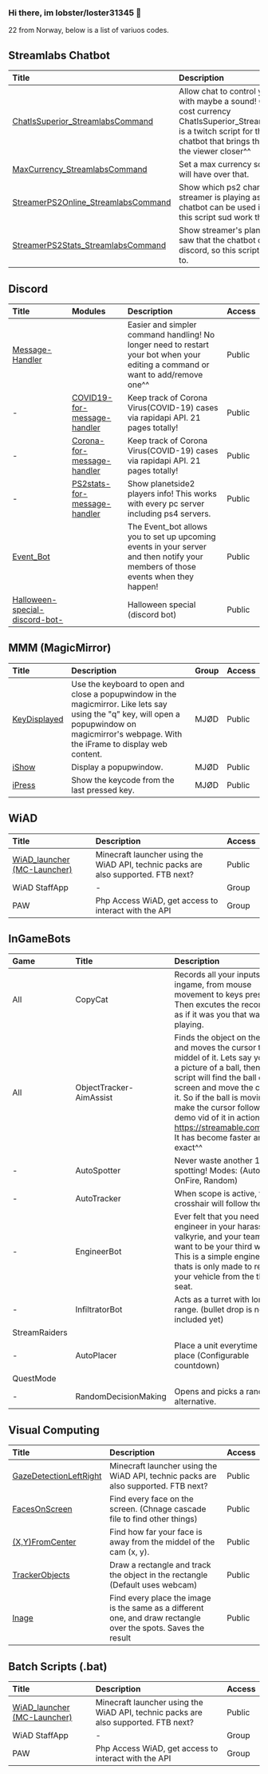 ### Hi there, im lobster/loster31345 👋
22 from Norway, below is a list of variuos codes.

## Streamlabs Chatbot
|Title|Description|Access|
|:-|:-|:-|
|[ChatIsSuperior_StreamlabsCommand](https://github.com/l0b5ter/ChatIsSuperior_StreamlabsCommand) |Allow chat to control your keyboard, with maybe a sound! Commands cost currency ChatIsSuperior_StreamlabsCommand is a twitch script for the streamlabs chatbot that brings the streamer and the viewer closer^^ |Public |
|[MaxCurrency_StreamlabsCommand](https://github.com/l0b5ter/MaxCurrency_StreamlabsCommand) |Set a max currency so noone in chat will have over that. |Public |
|[StreamerPS2Online_StreamlabsCommand](https://github.com/l0b5ter/StreamerPS2Online_StreamlabsCommand) |Show which ps2 character the streamer is playing as! I saw that the chatbot can be used in discord, so this script sud work there to. |Public |
|[StreamerPS2Stats_StreamlabsCommand](https://github.com/l0b5ter/StreamerPS2Stats_StreamlabsCommand) |Show streamer's planetside2 stats! I saw that the chatbot can be used in discord, so this script sud work there to. |Public |

## Discord
|Title|Modules|Description|Access|
|:-|:-|:-|:-|
|[Message-Handler](https://github.com/l0b5ter/Message-Handler) | |Easier and simpler command handling! No longer need to restart your bot when your editing a command or want to add/remove one^^ |Public |
|- |[COVID19-for-message-handler](https://github.com/l0b5ter/COVID19-for-message-handler) | Keep track of Corona Virus(COVID-19) cases via rapidapi API. 21 pages totally!|Public |
|- |[Corona-for-message-handler](https://github.com/l0b5ter/Corona-for-message-handler) |Keep track of Corona Virus(COVID-19) cases via rapidapi API. 21 pages totally! |Public |
|- |[PS2stats-for-message-handler](https://github.com/l0b5ter/PS2stats-for-message-handler) |Show planetside2 players info! This works with every pc server including ps4 servers. |Public |
|[Event_Bot](https://github.com/l0b5ter/Event_Bot) | |The Event_bot allows you to set up upcoming events in your server and then notify your members of those events when they happen! |Public |
|[Halloween-special-discord-bot-](https://github.com/l0b5ter/Halloween-special-discord-bot-) | |Halloween special (discord bot) |Public |

## MMM (MagicMirror)
|Title|Description|Group|Access|
|:-|:-|:-|:-|
|[KeyDisplayed](https://github.com/l0b5ter/KeyDisplayed) |Use the keyboard to open and close a popupwindow in the magicmirror. Like lets say using the "q" key, will open a popupwindow on magicmirror's webpage. With the iFrame to display web content. |MJØD |Public |
|[iShow](https://github.com/l0b5ter/iShow)  |Display a popupwindow. |MJØD |Public |
|[iPress](https://github.com/l0b5ter/iPress) |Show the keycode from the last pressed key. |MJØD |Public |

## WiAD
|Title|Description|Access|
|:-|:-|:-|
|[WiAD_launcher (MC-Launcher)](https://github.com/l0b5ter/WiAD_launcher) |Minecraft launcher using the WiAD API, technic packs are also supported. FTB next? |Public |
|WiAD StaffApp |- |Group |
|PAW |Php Access WiAD, get access to interact with the API |Group |

## InGameBots
|Game|Title|Description|Access|
|:-|:-|:-|:-|
|All |CopyCat |Records all your inputs ingame, from mouse movement to keys pressed. Then excutes the recording, as if it was you that was playing. |Patreon |
|All |ObjectTracker-AimAssist |Finds the object on the screen and moves the cursor to the middel of it. Lets say you have a picture of a ball, then the script will find the ball on the screen and move the cursor to it. So if the ball is moving will make the cursor follow it. First demo vid of it in action: https://streamable.com/jbehz7 It has become faster and more exact^^ |Patreon |
|- |AutoSpotter | Never waste another 1ms on spotting! Modes: (Auto, OnFire, Random) |Patreon |
|- |AutoTracker | When scope is active, the crosshair will follow the target. |Patreon |
|- |EngineerBot |Ever felt that you need a engineer in your harasser or valkyrie, and your team dont want to be your third wheel. This is a simple engineer bot thats is only made to repair your vehicle from the third seat. |Patreon |
|- |InfiltratorBot |Acts as a turret with long range. (bullet drop is not included yet) |Patreon |
|StreamRaiders | | | |
|- |AutoPlacer | Place a unit everytime you can place (Configurable countdown)  |Patreon |
|QuestMode | | | |
|- |RandomDecisionMaking | Opens and picks a random alternative. |Patreon |

## Visual Computing
|Title|Description|Access|
|:-|:-|:-|
|[GazeDetectionLeftRight](https://github.com/l0b5ter/UnFinished/blob/main/GazeDetectionLeftRight.py) |Minecraft launcher using the WiAD API, technic packs are also supported. FTB next? |Public |
|[FacesOnScreen](https://github.com/l0b5ter/UnFinished/blob/main/FacesOnScreen.py) |Find every face on the screen. (Chnage cascade file to find other things) |Public |
|[(X,Y)FromCenter](https://github.com/l0b5ter/UnFinished/blob/main/(X%2CY)FromCenter.py) |Find how far your face is away from the middel of the cam (x, y). |Public |
|[TrackerObjects](https://github.com/l0b5ter/UnFinished/blob/main/TrackerObejcts.py) |Draw a rectangle and track the object in the rectangle (Default uses webcam) |Public |
|[Inage](https://github.com/l0b5ter/DetectObject/blob/master/Visual/Inage.py) |Find every place the image is the same as a different one, and draw rectangle over the spots. Saves the result |Public |

## Batch Scripts (.bat)
|Title|Description|Access|
|:-|:-|:-|
|[WiAD_launcher (MC-Launcher)](https://github.com/l0b5ter/WiAD_launcher) |Minecraft launcher using the WiAD API, technic packs are also supported. FTB next? |Public |
|WiAD StaffApp |- |Group |
|PAW |Php Access WiAD, get access to interact with the API |Group |

<!--
**l0b5ter/l0b5ter** is a ✨ _special_ ✨ repository because its `README.md` (this file) appears on your GitHub profile.

Here are some ideas to get you started:

- 🔭 I’m currently working on ...
- 🌱 I’m currently learning ...
- 👯 I’m looking to collaborate on ...
- 🤔 I’m looking for help with ...
- 💬 Ask me about ...
- 📫 How to reach me: ...
- 😄 Pronouns: ...
- ⚡ Fun fact: ...
-->
